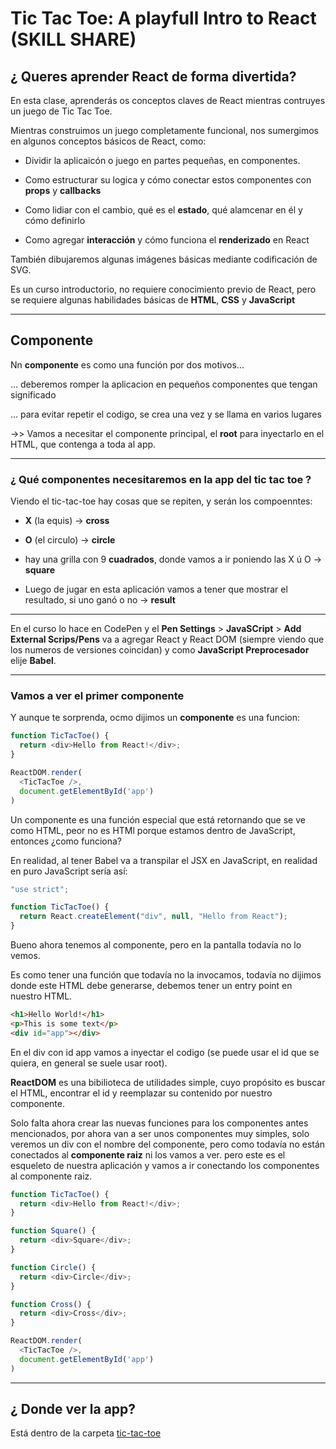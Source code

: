# Tic Tac Toe: A playfull Intro to React (SKILL SHARE) 


## ¿ Queres aprender React de forma divertida?

En esta clase, aprenderás os conceptos claves de React mientras contruyes un juego de Tic Tac Toe.

Mientras construimos un juego completamente funcional, nos sumergimos en algunos conceptos básicos de React, como:

- Dividir la aplicaicón  o juego en partes pequeñas, en componentes.

- Como estructurar su logica y cómo conectar estos componentes con **props** y **callbacks**

- Como lidiar con el cambio, qué es el **estado**, qué alamcenar en él y cómo definirlo

- Como agregar **interacción** y cómo funciona el **renderizado** en React

También dibujaremos algunas imágenes básicas mediante codificación de SVG.

Es un curso introductorio, no requiere conocimiento previo de React, pero se requiere algunas habilidades básicas de **HTML**, **CSS** y **JavaScript**

---

## Componente



Nn **componente** es como una función por dos motivos...

... deberemos romper la aplicacion en pequeños componentes que tengan significado

... para evitar repetir el codigo, se crea una vez y se llama en varios lugares


->> Vamos a necesitar el componente principal, el **root** para inyectarlo en el HTML, que contenga a toda al app.

---

### ¿ Qué componentes necesitaremos en la app del tic tac toe ?

Viendo el tic-tac-toe hay cosas que se repiten, y serán los compoenntes:

- **X** (la equis) -> **cross**

- **O** (el circulo) -> **circle**

- hay una grilla con 9 **cuadrados**, donde vamos a ir poniendo las X ú O -> **square**

- Luego de jugar en esta aplicación vamos a tener que mostrar el resultado, si uno ganó o no -> **result**

---

En el curso lo hace en CodePen y el **Pen Settings** > **JavaSCript** > **Add External Scrips/Pens** va a agregar React y React DOM (siempre viendo que los numeros de versiones coincidan) y como **JavaScript Preprocesador** elije **Babel**.

---

### Vamos a ver el primer componente

Y aunque te sorprenda, ocmo dijimos un **componente** es una funcion:

```JavaScript
function TicTacToe() {
  return <div>Hello from React!</div>;
}

ReactDOM.render(
  <TicTacToe />,
  document.getElementById('app')
)
```

Un componente es una función especial que está retornando que se ve como HTML, peor no es HTMl porque estamos dentro de JavaScript, entonces ¿como funciona?

En realidad, al tener Babel va a transpilar el JSX en JavaScript, en realidad en puro JavaScript sería así:

```JavaSCript
"use strict";

function TicTacToe() {
  return React.createElement("div", null, "Hello from React");
}
```

Bueno ahora tenemos al componente, pero en la pantalla todavía no lo vemos.

Es como tener una función que todavía no la invocamos, todavía no dijimos donde este HTML debe generarse, debemos tener un entry point en nuestro HTML.

```HTML
<h1>Hello World!</h1>
<p>This is some text</p>
<div id="app"></div>
```

En el div con id app vamos a inyectar el codigo (se puede usar el id que se quiera, en general se suele usar root).

**ReactDOM** es una bibilioteca de utilidades simple, cuyo propósito es buscar el HTML, encontrar el id y reemplazar su contenido por nuestro componente.

Solo falta ahora crear las nuevas funciones para los componentes antes mencionados, por ahora van a ser unos componentes muy simples, solo veremos un div con el nombre del componente, pero como todavía no están conectados al **componente raiz** ni los vamos a ver. pero este es el esqueleto de nuestra aplicación y vamos a ir conectando los componentes al componente raiz.


```JavaScript
function TicTacToe() {
  return <div>Hello from React!</div>;
}

function Square() {
  return <div>Square</div>;
}

function Circle() {
  return <div>Circle</div>;
}

function Cross() {
  return <div>Cross</div>;
}

ReactDOM.render(
  <TicTacToe />,
  document.getElementById('app')
)
```
---

## ¿ Donde ver la app?

Está dentro de la carpeta [tic-tac-toe](https://github.com/eugenia1984/react-varios-cursos/tree/main/05_skill_chare_tic_tac_toe/tic-tac-toe)